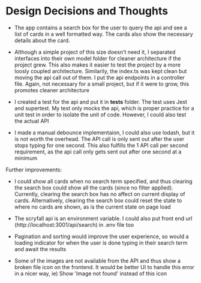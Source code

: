 # Design Decisions and Thoughts

- The app contains a search box for the user to query the api and see a list of cards in a well formatted way. The cards also show the necessary details about the card.

- Although a simple project of this size doesn't need it, I separated interfaces into their own model folder for cleaner architecture if the project grew. This also makes it easier to test the project by a more loosly coupled architecture. Similarily, the index.ts was kept clean but moving the api call out of them. I put the api endpoints in a controller file. Again, not necessary for a small project, but if it were to grow, this promotes cleaner architecture

- I created a test for the api and put it in __tests__ folder. The test uses Jest and supertest. My test only mocks the api, which is proper practice for a unit test in order to isolate the unit of code. However, I could also test the actual API

- I made a manual debounce implementaion, I could also use lodash, but it is not worth the overhead. The API call is only sent out after the user stops typing for one second. This also fulfills the 1 API call per second requirement, as the api call only gets sent out after one second at a minimum



Further improvements:

- I could show all cards when no search term specified, and thus clearing the search box could show all the cards (since no filter applied). Currently, clearing the search box has no affect on current display of cards. Alternatively, clearing the search box could reset the state to where no cards are shown, as is the current state on page load

- The scryfall api is an environment variable. I could also put front end url (http://localhost:3001/api/search) in .env file too

- Pagination and sorting would improve the user experience, so would a loading indicator for when the user is done typing in their search term and await the results

- Some of the images are not available from the API and thus show a broken file icon on the frontend. It would be better UI to handle this error in a nicer way, ie) Show 'Image not found' instead of this icon